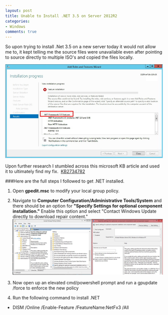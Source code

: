 ```yaml
---
layout: post
title: Unable to Install .NET 3.5 on Server 2012R2
categories:
- Windows
comments: true
---
```

So upon trying to install .Net 3.5 on a new server today it would not allow me to, it kept telling me the source files were unavailable even after pointing to source directly to multiple ISO's and copied the files locally.

![](/images/dotneterror.jpg)

Upon further research I stumbled across this microsoft KB article and used it to ultimately find my fix.  [KB2734782](http://support.microsoft.com/kb/2734782">http://support.microsoft.com/kb/2734782)

###Here are the full steps I followed to get .NET installed.

1. Open **gpedit.msc** to modify your local group policy.
2. Navigate to <strong>Computer Configuration/Administrative Tools/System</strong> and there should be an option for <strong>"Specify Settings for optional component installation."</strong> Enable this option and select "Contact Windows Update directly to download repair content."
![](/images/dotnetstep2.jpg)

3. Now open up an elevated cmd/powershell prompt and run a gpupdate /force to enforce the new policy
4. Run the following command to install .NET
- DISM /Online /Enable-Feature /FeatureName:NetFx3 /All
